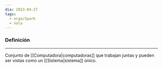 ```yaml
---
dia: 2023-04-27
tags:
  - orga/Spark
  - nota
---
```

### Definición
---
Conjunto de [[Computadora|computadoras]] que trabajan juntas y pueden ser vistas como un [[Sistema|sistema]] único.